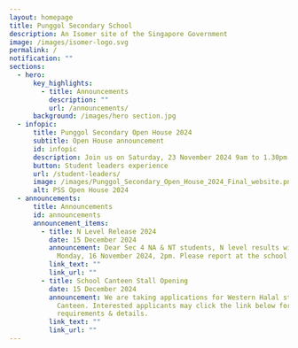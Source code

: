 ```yaml
---
layout: homepage
title: Punggol Secondary School
description: An Isomer site of the Singapore Government
image: /images/isomer-logo.svg
permalink: /
notification: ""
sections:
  - hero:
      key_highlights:
        - title: Announcements
          description: ""
          url: /announcements/
      background: /images/hero section.jpg
  - infopic:
      title: Punggol Secondary Open House 2024
      subtitle: Open House announcement
      id: infopic
      description: Join us on Saturday, 23 November 2024 9am to 1.30pm
      button: Student leaders experience
      url: /student-leaders/
      image: /images/Punggol_Secondary_Open_House_2024_Final_website.png
      alt: PSS Open House 2024
  - announcements:
      title: Announcements
      id: announcements
      announcement_items:
        - title: N Level Release 2024
          date: 15 December 2024
          announcement: Dear Sec 4 NA & NT students, N level results will be released on
            Monday, 16 November 2024, 2pm. Please report at the school hall.
          link_text: ""
          link_url: ""
        - title: School Canteen Stall Opening
          date: 15 December 2024
          announcement: We are taking applications for Western Halal stall for our School
            Canteen. Interested applicants may click the link below for
            requirements & details.
          link_text: ""
          link_url: ""
---
```

